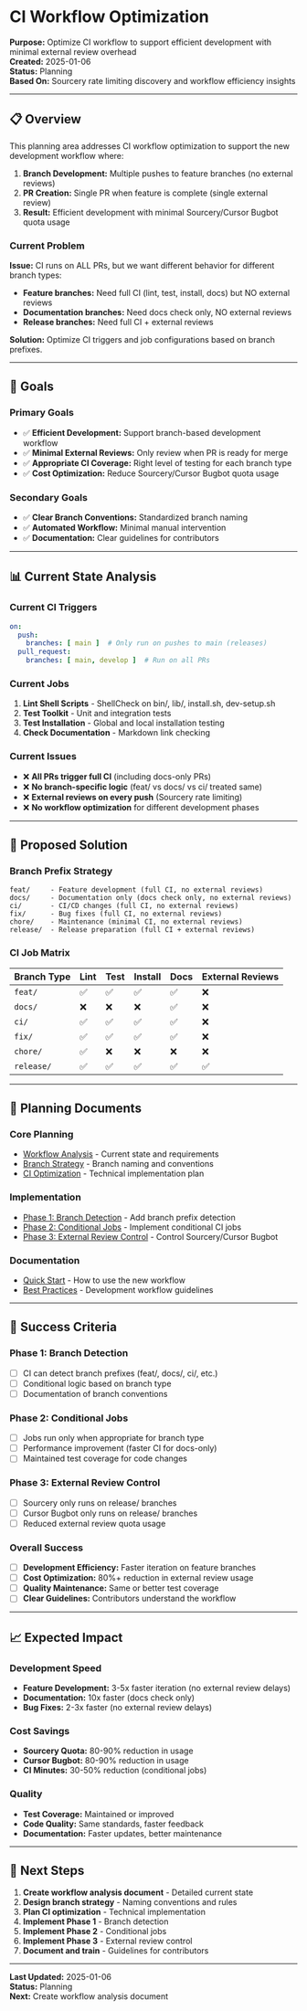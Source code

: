 # CI Workflow Optimization

**Purpose:** Optimize CI workflow to support efficient development with minimal external review overhead  
**Created:** 2025-01-06  
**Status:** Planning  
**Based On:** Sourcery rate limiting discovery and workflow efficiency insights

---

## 📋 Overview

This planning area addresses CI workflow optimization to support the new development workflow where:
1. **Branch Development:** Multiple pushes to feature branches (no external reviews)
2. **PR Creation:** Single PR when feature is complete (single external review)
3. **Result:** Efficient development with minimal Sourcery/Cursor Bugbot quota usage

### Current Problem

**Issue:** CI runs on ALL PRs, but we want different behavior for different branch types:
- **Feature branches:** Need full CI (lint, test, install, docs) but NO external reviews
- **Documentation branches:** Need docs check only, NO external reviews  
- **Release branches:** Need full CI + external reviews

**Solution:** Optimize CI triggers and job configurations based on branch prefixes.

---

## 🎯 Goals

### Primary Goals
- ✅ **Efficient Development:** Support branch-based development workflow
- ✅ **Minimal External Reviews:** Only review when PR is ready for merge
- ✅ **Appropriate CI Coverage:** Right level of testing for each branch type
- ✅ **Cost Optimization:** Reduce Sourcery/Cursor Bugbot quota usage

### Secondary Goals
- ✅ **Clear Branch Conventions:** Standardized branch naming
- ✅ **Automated Workflow:** Minimal manual intervention
- ✅ **Documentation:** Clear guidelines for contributors

---

## 📊 Current State Analysis

### Current CI Triggers
```yaml
on:
  push:
    branches: [ main ]  # Only run on pushes to main (releases)
  pull_request:
    branches: [ main, develop ]  # Run on all PRs
```

### Current Jobs
1. **Lint Shell Scripts** - ShellCheck on bin/, lib/, install.sh, dev-setup.sh
2. **Test Toolkit** - Unit and integration tests
3. **Test Installation** - Global and local installation testing
4. **Check Documentation** - Markdown link checking

### Current Issues
- ❌ **All PRs trigger full CI** (including docs-only PRs)
- ❌ **No branch-specific logic** (feat/ vs docs/ vs ci/ treated same)
- ❌ **External reviews on every push** (Sourcery rate limiting)
- ❌ **No workflow optimization** for different development phases

---

## 🚀 Proposed Solution

### Branch Prefix Strategy
```
feat/     - Feature development (full CI, no external reviews)
docs/     - Documentation only (docs check only, no external reviews)
ci/       - CI/CD changes (full CI, no external reviews)
fix/      - Bug fixes (full CI, no external reviews)
chore/    - Maintenance (minimal CI, no external reviews)
release/  - Release preparation (full CI + external reviews)
```

### CI Job Matrix
| Branch Type | Lint | Test | Install | Docs | External Reviews |
|-------------|------|------|---------|------|------------------|
| `feat/`     | ✅   | ✅   | ✅      | ✅   | ❌               |
| `docs/`     | ❌   | ❌   | ❌      | ✅   | ❌               |
| `ci/`       | ✅   | ✅   | ✅      | ✅   | ❌               |
| `fix/`      | ✅   | ✅   | ✅      | ✅   | ❌               |
| `chore/`    | ✅   | ❌   | ❌      | ❌   | ❌               |
| `release/`  | ✅   | ✅   | ✅      | ✅   | ✅               |

---

## 📁 Planning Documents

### Core Planning
- [Workflow Analysis](workflow-analysis.md) - Current state and requirements
- [Branch Strategy](branch-strategy.md) - Branch naming and conventions
- [CI Optimization](ci-optimization.md) - Technical implementation plan

### Implementation
- [Phase 1: Branch Detection](phase-1-branch-detection.md) - Add branch prefix detection
- [Phase 2: Conditional Jobs](phase-2-conditional-jobs.md) - Implement conditional CI jobs
- [Phase 3: External Review Control](phase-3-external-reviews.md) - Control Sourcery/Cursor Bugbot

### Documentation
- [Quick Start](quick-start.md) - How to use the new workflow
- [Best Practices](best-practices.md) - Development workflow guidelines

---

## 🎯 Success Criteria

### Phase 1: Branch Detection
- [ ] CI can detect branch prefixes (feat/, docs/, ci/, etc.)
- [ ] Conditional logic based on branch type
- [ ] Documentation of branch conventions

### Phase 2: Conditional Jobs  
- [ ] Jobs run only when appropriate for branch type
- [ ] Performance improvement (faster CI for docs-only)
- [ ] Maintained test coverage for code changes

### Phase 3: External Review Control
- [ ] Sourcery only runs on release/ branches
- [ ] Cursor Bugbot only runs on release/ branches
- [ ] Reduced external review quota usage

### Overall Success
- [ ] **Development Efficiency:** Faster iteration on feature branches
- [ ] **Cost Optimization:** 80%+ reduction in external review usage
- [ ] **Quality Maintenance:** Same or better test coverage
- [ ] **Clear Guidelines:** Contributors understand the workflow

---

## 📈 Expected Impact

### Development Speed
- **Feature Development:** 3-5x faster iteration (no external review delays)
- **Documentation:** 10x faster (docs check only)
- **Bug Fixes:** 2-3x faster (no external review delays)

### Cost Savings
- **Sourcery Quota:** 80-90% reduction in usage
- **Cursor Bugbot:** 80-90% reduction in usage
- **CI Minutes:** 30-50% reduction (conditional jobs)

### Quality
- **Test Coverage:** Maintained or improved
- **Code Quality:** Same standards, faster feedback
- **Documentation:** Faster updates, better maintenance

---

## 🚀 Next Steps

1. **Create workflow analysis document** - Detailed current state
2. **Design branch strategy** - Naming conventions and rules
3. **Plan CI optimization** - Technical implementation
4. **Implement Phase 1** - Branch detection
5. **Implement Phase 2** - Conditional jobs
6. **Implement Phase 3** - External review control
7. **Document and train** - Guidelines for contributors

---

**Last Updated:** 2025-01-06  
**Status:** Planning  
**Next:** Create workflow analysis document
